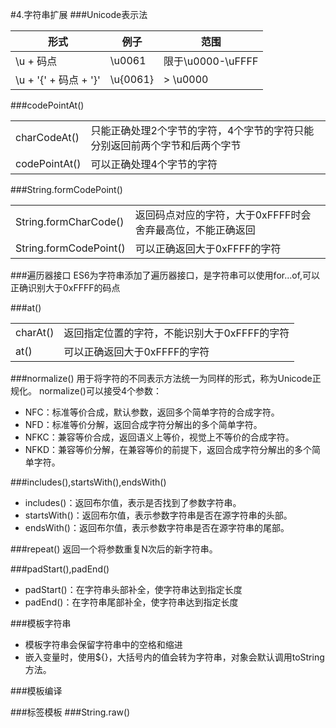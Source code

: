 #4.字符串扩展
###Unicode表示法

|形式|例子|范围|
| --------- | --------  | -------- |
|\u + 码点|\u0061|限于\u0000-\uFFFF|
|\u + '{' + 码点 + '}'|\u{0061}|> \u0000|

###codePointAt() 

|   |   |
| :--------  | :-------- |
|charCodeAt()|只能正确处理2个字节的字符，4个字节的字符只能分别返回前两个字节和后两个字节|
|codePointAt()|可以正确处理4个字节的字符|

###String.formCodePoint()

|   |   |
| :--------  | :-------- |
|String.formCharCode()|返回码点对应的字符，大于0xFFFF时会舍弃最高位，不能正确返回|
|String.formCodePoint()|可以正确返回大于0xFFFF的字符|

###遍历器接口
ES6为字符串添加了遍历器接口，是字符串可以使用for...of,可以正确识别大于0xFFFF的码点

###at()

|   |   |
| :--------  | :-------- |
|charAt()|返回指定位置的字符，不能识别大于0xFFFF的字符|
|at()|可以正确返回大于0xFFFF的字符|

###normalize()
用于将字符的不同表示方法统一为同样的形式，称为Unicode正规化。
normalize()可以接受4个参数：
 * NFC：标准等价合成，默认参数，返回多个简单字符的合成字符。
 * NFD：标准等价分解，返回合成字符分解出的多个简单字符。
 * NFKC：兼容等价合成，返回语义上等价，视觉上不等价的合成字符。
 * NFKD：兼容等价分解，在兼容等价的前提下，返回合成字符分解出的多个简单字符。
 
###includes(),startsWith(),endsWith()
 * includes()：返回布尔值，表示是否找到了参数字符串。
 * startsWith()：返回布尔值，表示参数字符串是否在源字符串的头部。
 * endsWith()：返回布尔值，表示参数字符串是否在源字符串的尾部。
 
###repeat()
返回一个将参数重复N次后的新字符串。

###padStart(),padEnd()
 * padStart()：在字符串头部补全，使字符串达到指定长度
 * padEnd()：在字符串尾部补全，使字符串达到指定长度

###模板字符串
 * 模板字符串会保留字符串中的空格和缩进
 * 嵌入变量时，使用${}，大括号内的值会转为字符串，对象会默认调用toString方法。

###模板编译

###标签模板
###String.raw()